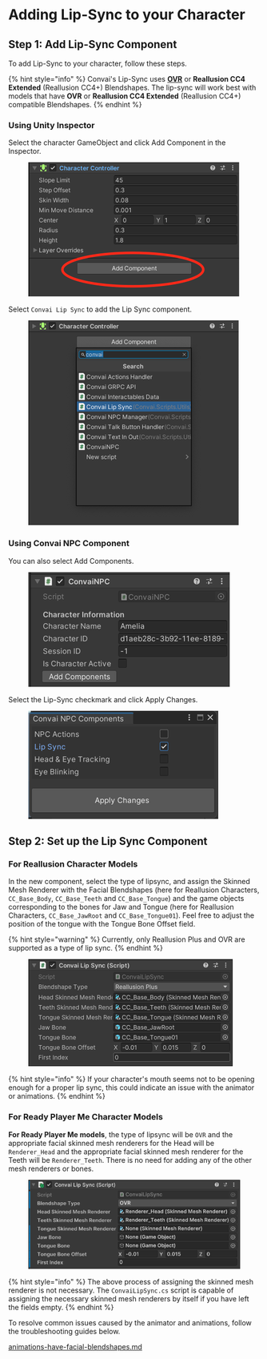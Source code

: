# Adding Lip-Sync to your Character

## Step 1: Add Lip-Sync Component

To add Lip-Sync to your character, follow these steps.

{% hint style="info" %}
Convai's Lip-Sync uses [**OVR**](https://developer.oculus.com/documentation/unity/audio-ovrlipsync-viseme-reference/) or **Reallusion CC4 Extended** (Reallusion CC4+) Blendshapes. The lip-sync will work best with models that have **OVR** or **Reallusion CC4 Extended** (Reallusion CC4+) compatible Blendshapes.&#x20;
{% endhint %}

### Using Unity Inspector

Select the character GameObject and click Add Component in the Inspector.

<figure><img src="../../.gitbook/assets/image (228).png" alt=""><figcaption></figcaption></figure>

Select `Convai Lip Sync` to add the Lip Sync component.

<figure><img src="../../.gitbook/assets/image (227).png" alt=""><figcaption></figcaption></figure>

### Using Convai NPC Component

You can also select Add Components.

<figure><img src="../../.gitbook/assets/image.png" alt=""><figcaption></figcaption></figure>

Select the Lip-Sync checkmark and click Apply Changes.

<figure><img src="../../.gitbook/assets/image (1).png" alt=""><figcaption></figcaption></figure>

## Step 2: Set up the Lip Sync Component

### For Reallusion Character Models

In the new component, select the type of lipsync, and assign the Skinned Mesh Renderer with the Facial Blendshapes (here for Reallusion Characters, `CC_Base_Body`, `CC_Base_Teeth` and `CC_Base_Tongue`)  and the game objects corresponding to the bones for Jaw and Tongue (here for Reallusion Characters, `CC_Base_JawRoot` and `CC_Base_Tongue01`). Feel free to adjust the position of the tongue with the Tongue Bone Offset field. &#x20;

{% hint style="warning" %}
Currently, only Reallusion Plus and OVR are supported as a type of lip sync.
{% endhint %}

<figure><img src="../../.gitbook/assets/image (226).png" alt=""><figcaption></figcaption></figure>

{% hint style="info" %}
If your character's mouth seems not to be opening enough for a proper lip sync, this could indicate an issue with the animator or animations.
{% endhint %}

### For Ready Player Me Character Models

**For Ready Player Me models**, the type of lipsync will be `OVR` and the appropriate facial skinned mesh renderers for the Head will be `Renderer_Head` and the appropriate facial skinned mesh renderer for the Teeth will be `Renderer_Teeth`. There is no need for adding any of the other mesh renderers or bones.&#x20;

<figure><img src="../../.gitbook/assets/image (271).png" alt=""><figcaption></figcaption></figure>

{% hint style="info" %}
The above process of assigning the skinned mesh renderer is not necessary. The `ConvaiLipSync.cs` script is capable of assigning the necessary skinned mesh renderers by itself if you have left the fields empty.
{% endhint %}

To resolve common issues caused by the animator and animations, follow the troubleshooting guides below.

[animations-have-facial-blendshapes.md](troubleshooting-guide/animations-have-facial-blendshapes.md "mention")
